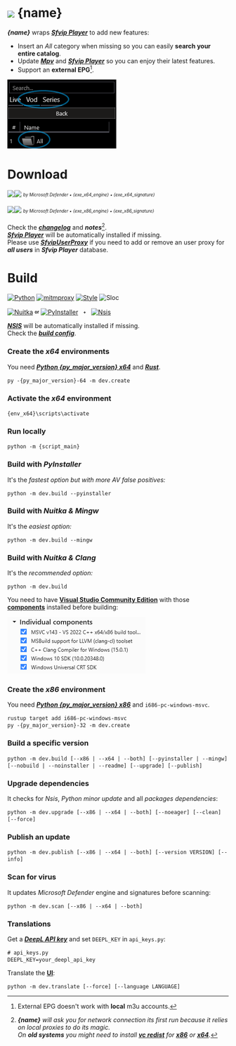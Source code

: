 # <img src="{ico_link}" width="40" align="center"> {name}
***{name}*** wraps ***[Sfvip Player](https://github.com/K4L4Uz/SFVIP-Player/tree/master)*** to add new features: 
* Insert an _All_ category when missing so you can easily **search your entire catalog**.  
* Update ***[Mpv](https://mpv.io/)*** and ***[Sfvip Player](https://github.com/K4L4Uz/SFVIP-Player/tree/master)*** so you can enjoy their latest features. 
* Support an **external EPG**[^1].

<img src="resources/all.png">

[^1]: External EPG doesn't work with **local** m3u accounts.
# Download
[<img src="https://custom-icon-badges.demolab.com/badge/{name} v{version} x64-informational.svg?logo=download-cloud&logoSource=feather&logoColor=white&style=flat-square" height="30"><img src="https://custom-icon-badges.demolab.com/badge/{exe_x64_clean}.svg?logo=shield-check&logoColor=white&style=flat-square" height="30">](https://github.com/{github_path}/raw/master/{exe_x64_link})
<sub><sup>_by Microsoft Defender • {exe_x64_engine} • {exe_x64_signature}_</sup></sub>

[<img src="https://custom-icon-badges.demolab.com/badge/{name} v{version} x86-informational.svg?logo=download-cloud&logoSource=feather&logoColor=white&style=flat-square" height="30"><img src="https://custom-icon-badges.demolab.com/badge/{exe_x86_clean}.svg?logo=shield-check&logoColor=white&style=flat-square" height="30">](https://github.com/{github_path}/raw/master/{exe_x86_link})
<sub><sup>_by Microsoft Defender • {exe_x86_engine} • {exe_x86_signature}_</sup></sub>

Check the [***changelog***](build/changelog.md) and ***notes***[^2].  
[***Sfvip Player***](https://github.com/K4L4Uz/SFVIP-Player/tree/master) will be automatically installed if missing.  
Please use [***SfvipUserProxy***](user_proxy_cmd) if you need to add or remove an user proxy for ***all users*** in ***Sfvip Player*** database.

[^2]:_**{name}** will ask you for network connection its first run because it relies on local proxies to do its magic._  
_On **old systems** you might need to install [**vc redist**](https://learn.microsoft.com/en-GB/cpp/windows/latest-supported-vc-redist) for [**x86**](https://aka.ms/vs/17/release/vc_redist.x86.exe) or [**x64**](https://aka.ms/vs/17/release/vc_redist.x64.exe)._  

# Build
[![Python](https://img.shields.io/badge/Python-{py_version}-fbdf79?logo=python&logoColor=fbdf79)](https://www.python.org/downloads/release/python-{py_version_compact}/)
[![mitmproxy](https://custom-icon-badges.demolab.com/badge/Mitmproxy-{mitmproxy_version}-informational.svg?logo=mitmproxy)](https://mitmproxy.org/)
[![Style](https://custom-icon-badges.demolab.com/badge/Style-Black-000000.svg?logo=file-code&logoColor=a0a0a0)](https://black.readthedocs.io/en/stable/)
![Sloc](https://custom-icon-badges.demolab.com/badge/Sloc-{sloc}-000000.svg?logo=file-code&logoColor=a0a0a0)

[![Nuitka](https://custom-icon-badges.demolab.com/badge/Nuitka-{nuitka_version}-informational.svg?logo=tools&logoColor=61dafb)](https://nuitka.net/)
<sup><sub>**or**</sub></sup>
[![PyInstaller](https://custom-icon-badges.demolab.com/badge/PyInstaller-{pyinstaller_version}-informational.svg?logo=tools&logoColor=61dafb)](https://pyinstaller.org/en/stable/)
<sup><sub>&ensp; **+** &ensp;</sub></sup>
[![Nsis](https://img.shields.io/badge/Nsis-{nsis_version}-informational?logo=NSIS&logoColor=fbdf79)](https://nsis.sourceforge.io/Download)

[***NSIS***](https://nsis.sourceforge.io/Download) will be automatically installed if missing.  
Check the [***build config***](build_config.py).

### Create the _x64_ environments
You need [***Python {py_major_version} x64***](https://www.python.org/ftp/python/{py_version}/python-{py_version}-amd64.exe) and [***Rust***](https://www.rust-lang.org/fr).
```console
py -{py_major_version}-64 -m dev.create
```
### Activate the _x64_ environment
```console
{env_x64}\scripts\activate
```
### Run locally
```console
python -m {script_main}
```
### Build with ***PyInstaller***
It's the _fastest option but with more AV false positives:_
```console
python -m dev.build --pyinstaller
```
### Build with ***Nuitka & Mingw***
It's the _easiest option:_
```console
python -m dev.build --mingw
```
### Build with ***Nuitka & Clang***
It's the _recommended option:_
```console
python -m dev.build
```
You need to have [**Visual Studio Community Edition**](https://www.visualstudio.com/en-us/downloads/download-visual-studio-vs.aspx) with those [**components**](resources/.vsconfig) installed before building:

<img src="resources/VS.png">

### Create the _x86_ environment
You need [***Python {py_major_version} x86***](https://www.python.org/ftp/python/{py_version}/python-{py_version}.exe) and `i686-pc-windows-msvc`.
```console
rustup target add i686-pc-windows-msvc
py -{py_major_version}-32 -m dev.create
```
### Build a specific version
```console
python -m dev.build [--x86 | --x64 | --both] [--pyinstaller | --mingw] [--nobuild | --noinstaller | --readme] [--upgrade] [--publish]
```
### Upgrade dependencies
It checks for _Nsis_, _Python minor update_ and all _packages dependencies_:
```console
python -m dev.upgrade [--x86 | --x64 | --both] [--noeager] [--clean] [--force]
```
### Publish an update
```console
python -m dev.publish [--x86 | --x64 | --both] [--version VERSION] [--info]
```
### Scan for virus
It updates _Microsoft Defender_ engine and signatures before scanning:
```console
python -m dev.scan [--x86 | --x64 | --both]
```

### Translations
Get a [***DeepL API key***](https://www.deepl.com/en/docs-api/) and set `DEEPL_KEY` in `api_keys.py`:
```python3
# api_keys.py
DEEPL_KEY=your_deepl_api_key
```
Translate the [**UI**](translations/loc/texts.py):
```console
python -m dev.translate [--force] [--language LANGUAGE]
```
